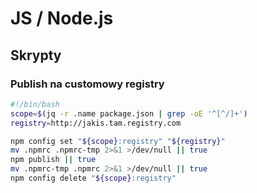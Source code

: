 # JS / Node.js

## Skrypty

### Publish na customowy registry

```sh
#!/bin/bash
scope=$(jq -r .name package.json | grep -oE '^[^/]+')
registry=http://jakis.tam.registry.com

npm config set "${scope}:registry" "${registry}"
mv .npmrc .npmrc-tmp 2>&1 >/dev/null || true
npm publish || true
mv .npmrc-tmp .npmrc 2>&1 >/dev/null || true
npm config delete "${scope}:registry"

```
